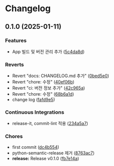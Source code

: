 # Changelog

## 0.1.0 (2025-01-11)


### Features

* App 빌드 및 버전 관리 추가 ([5c4da8d](https://github.com/jkas2016/spin-shot-sandbox/commit/5c4da8dfaa66b6c816cdb9e8f095b2d82e7ba6cd))


### Reverts

* Revert "docs: CHANGELOG.md 추가" ([0bed5e0](https://github.com/jkas2016/spin-shot-sandbox/commit/0bed5e0238825002c607a9a9c37fb63e8d0ad548))
* Revert "chore: 수정" ([40ef06b](https://github.com/jkas2016/spin-shot-sandbox/commit/40ef06bf46ddf0fdfed064789642bba2ad6e9ef7))
* Revert "ci: 버전 정보 추가" ([42c965a](https://github.com/jkas2016/spin-shot-sandbox/commit/42c965a5eb13eafa3a0afce2df6798eae5893c23))
* Revert "chore: 수정" ([68b6a1d](https://github.com/jkas2016/spin-shot-sandbox/commit/68b6a1d1eb2000958fd1419f6921aa5e7f54671e))
* change log ([fafd9e5](https://github.com/jkas2016/spin-shot-sandbox/commit/fafd9e58c69ebb3a389d0fb08abb1a0b633d059c))


### Continuous Integrations

* release-it, commit-lint 적용 ([234a5a7](https://github.com/jkas2016/spin-shot-sandbox/commit/234a5a7cf5bea54c4ecd8dd21cdce1e01c05df37))


### Chores

* first commit ([dc4b554](https://github.com/jkas2016/spin-shot-sandbox/commit/dc4b554d80db44a5b461e381b4644f01c70885cb))
* python-semantic-release 제거 ([8763ac7](https://github.com/jkas2016/spin-shot-sandbox/commit/8763ac77af8f363a879af70efb3c2481408e6b21))
* **release:** Release v0.1.0 ([fb7e14a](https://github.com/jkas2016/spin-shot-sandbox/commit/fb7e14ae8359e8cf4baeb92b6d588a60fbafc206))